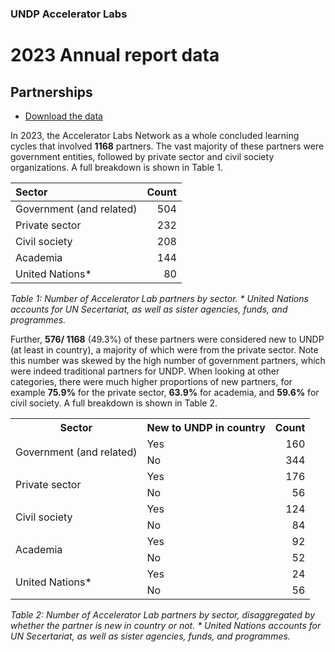 ### UNDP Accelerator Labs
# 2023 Annual report data

## Partnerships

- [Download the data](https://github.com/UNDP-Accelerator-Labs/Annual-report/blob/main/2023/data/UNDP_AccLabs_2023_partners.csv)

In 2023, the Accelerator Labs Network as a whole concluded learning cycles that involved **1168** partners. The vast majority of these partners were government entities, followed by private sector and civil society organizations. A full breakdown is shown in Table 1. 

| Sector | Count |
| :----- | ----: |
| Government (and related) | 504 |
| Private sector | 232 |
| Civil society | 208 |
| Academia | 144 |
| United Nations* | 80 |


*Table 1: Number of Accelerator Lab partners by sector.
\* United Nations accounts for UN Secertariat, as well as sister agencies, funds, and programmes.*

Further, **576/ 1168** (49.3%) of these partners were considered new to UNDP (at least in country), a majority of which were from the private sector. Note this number was skewed by the high number of government partners, which were indeed traditional partners for UNDP. When looking at other categories, there were much higher proportions of new partners, for example **75.9%** for the private sector, **63.9%** for academia, and **59.6%** for civil society. A full breakdown is shown in Table 2.


<table>
	<tr>
		<th>Sector</th>
		<th>New to UNDP in country</th>
		<th>Count</th>
	</tr>
	<tr>
		<td rowspan='2'>Government (and related)</td>
		<td>Yes</td>
		<td style='text-align: right;'>160</td>
	</tr>
	<tr>
		<td>No</td>
		<td style='text-align: right;'>344</td>
	</tr>
	<tr>
		<td rowspan='2'>Private sector</td>
		<td>Yes</td>
		<td style='text-align: right;'>176</td>
	</tr>
	<tr>
		<td>No</td>
		<td style='text-align: right;'>56</td>
	</tr>
	<tr>
		<td rowspan='2'>Civil society</td>
		<td>Yes</td>
		<td style='text-align: right;'>124</td>
	</tr>
	<tr>
		<td>No</td>
		<td style='text-align: right;'>84</td>
	</tr>
	<tr>
		<td rowspan='2'>Academia</td>
		<td>Yes</td>
		<td style='text-align: right;'>92</td>
	</tr>
	<tr>
		<td>No</td>
		<td style='text-align: right;'>52</td>
	</tr>
	<tr>
		<td rowspan='2'>United Nations*</td>
		<td>Yes</td>
		<td style='text-align: right;'>24</td>
	</tr>
	<tr>
		<td>No</td>
		<td style='text-align: right;'>56</td>
	</tr>
</table>

*Table 2: Number of Accelerator Lab partners by sector, disaggregated by whether the partner is new in country or not.
\* United Nations accounts for UN Secertariat, as well as sister agencies, funds, and programmes.*